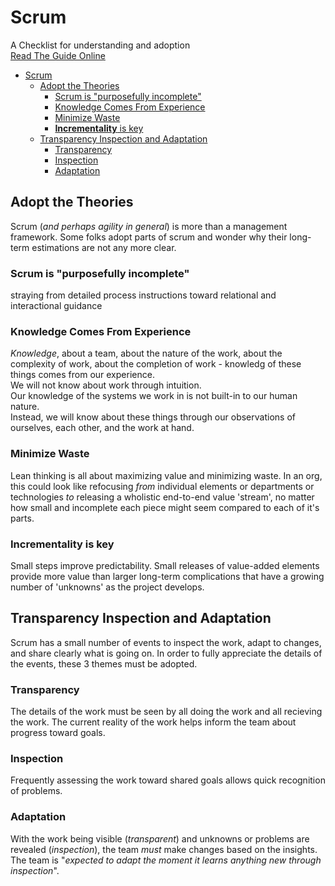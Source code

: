# Scrum

A Checklist for understanding and adoption  
[Read The Guide Online](https://scrumguides.org/scrum-guide.html)

- [Scrum](#scrum)
  - [Adopt the Theories](#adopt-the-theories)
    - [Scrum is "purposefully incomplete"](#scrum-is-purposefully-incomplete)
    - [Knowledge Comes From Experience](#knowledge-comes-from-experience)
    - [Minimize Waste](#minimize-waste)
    - [**Incrementality** is key](#incrementality-is-key)
  - [Transparency Inspection and Adaptation](#transparency-inspection-and-adaptation)
    - [Transparency](#transparency)
    - [Inspection](#inspection)
    - [Adaptation](#adaptation)

## Adopt the Theories

Scrum (_and perhaps agility in general_) is more than a management framework. Some folks adopt parts of scrum and wonder why their long-term estimations are not any more clear.

### Scrum is "purposefully incomplete"

straying from detailed process instructions toward relational and interactional guidance

### Knowledge Comes From Experience

_Knowledge_, about a team, about the nature of the work, about the complexity of work, about the completion of work - knowledg of these things comes from our experience.  
We will not know about work through intuition.  
Our knowledge of the systems we work in is not built-in to our human nature.  
Instead, we will know about these things through our observations of ourselves, each other, and the work at hand.

### Minimize Waste

Lean thinking is all about maximizing value and minimizing waste. In an org, this could look like refocusing _from_ individual elements or departments or technologies _to_ releasing a wholistic end-to-end value 'stream', no matter how small and incomplete each piece might seem compared to each of it's parts.

### **Incrementality** is key

Small steps improve predictability. Small releases of value-added elements provide more value than larger long-term complications that have a growing number of 'unknowns' as the project develops.

## Transparency Inspection and Adaptation

Scrum has a small number of events to inspect the work, adapt to changes, and share clearly what is going on. In order to fully appreciate the details of the events, these 3 themes must be adopted.

### Transparency

The details of the work must be seen by all doing the work and all recieving the work. The current reality of the work helps inform the team about progress toward goals.

### Inspection

Frequently assessing the work toward shared goals allows quick recognition of problems.

### Adaptation

With the work being visible (_transparent_) and unknowns or problems are revealed (_inspection_), the team _must_ make changes based on the insights. The team is "_expected to adapt the moment it learns anything new through inspection_".
